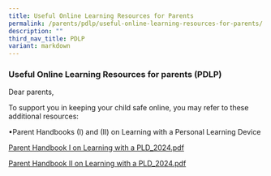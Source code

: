 ```yaml
---
title: Useful Online Learning Resources for Parents
permalink: /parents/pdlp/useful-online-learning-resources-for-parents/
description: ""
third_nav_title: PDLP
variant: markdown
---
```

### Useful Online Learning Resources for parents (PDLP)

  

Dear parents,

To support you in keeping your child safe online, you may refer to these additional resources:  

 •Parent Handbooks (I) and (II) on Learning with a Personal Learning Device
 
 

[Parent Handbook I on Learning with a PLD_2024.pdf](/files/Parents/PDLP/Parent_Handbook__I__2024.pdf)



[Parent Handbook II on Learning with a PLD_2024.pdf](/files/Parents/PDLP/Parent_Handbook__II__2024.pdf)

